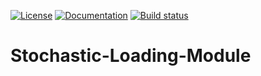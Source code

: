 [![License](https://img.shields.io/badge/License-GPL%20v3-blue.svg)](https://raw.githubusercontent.com/shellshocked2003/Stochastic-Loading-Module/master/LICENSE)
[![Documentation](https://img.shields.io/badge/docs-doxygen-blue.svg)](https://shellshocked2003.github.io/Stochastic-Loading-Module)
[![Build status](https://api.travis-ci.org/shellshocked2003/Stochastic-Loading-Module.svg)](https://travis-ci.org/shellshocked2003/Stochastic-Loading-Module/builds)

# Stochastic-Loading-Module
